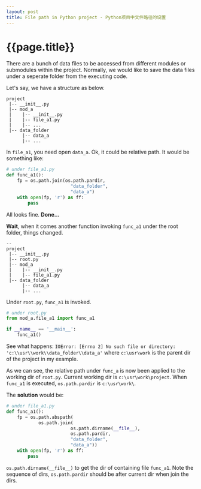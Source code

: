 ```yaml
---
layout: post
title: File path in Python project - Python项目中文件路径的设置
---
```


{{page.title}}
===============

There are a bunch of data files to be accessed from different modules or submodules within the project. Normally, we would like to save the data files under a seperate folder from the executing code.

Let's say, we have a structure as below.
```
project
 |-- __init__.py
 |-- mod_a
 |    |-- __init__.py
 |    |-- file_a1.py
 |    |-- ...
 |-- data_folder
      |-- data_a
      |-- ...
```

In `file_a1`, you need open `data_a`. Ok, it could be relative path. It would be something like:
```python
# under file_a1.py
def func_a1():
    fp = os.path.join(os.path.pardir, 
                        "data_folder", 
                        "data_a")
    with open(fp, 'r') as ff:
        pass
```

All looks fine. __Done...__

__Wait__, when it comes another function invoking `func_a1` under the root folder, things changed.

```
--
project
 |-- __init__.py
 |-- root.py
 |-- mod_a
 |    |-- __init__.py
 |    |-- file_a1.py
 |-- data_folder
      |-- data_a
      |-- ...
```

Under `root.py`, `func_a1` is invoked.

```python
# under root.py
from mod_a.file_a1 import func_a1

if __name__ == '__main__':
    func_a1()
```

See what happens:
`IOError: [Errno 2] No such file or directory: 'c:\\usr\\work\\data_folder\\data_a'` 
where `c:\usr\work` is the parent dir of the project in my example. 

As we can see, the relative path under `func_a` is now been applied to the working dir of `root.py`. Current working dir is `c:\usr\work\project`. When `func_a1` is executed, `os.path.pardir` is `c:\usr\work\`.

The __solution__ would be:
```python
# under file_a1.py
def func_a1():
    fp = os.path.abspath(
            os.path.join(
                        os.path.dirname(__file__),
                        os.path.pardir, 
                        "data_folder", 
                        "data_a"))
    with open(fp, 'r') as ff:
        pass
```
`os.path.dirname(__file__)` to get the dir of containing file `func_a1`. Note the sequence of dirs, `os.path.pardir` should be after current dir when join the dirs.
